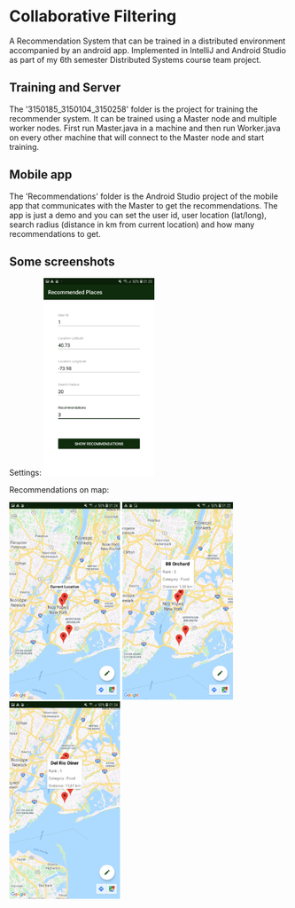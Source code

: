 # Collaborative Filtering
A Recommendation System that can be trained in a distributed environment accompanied by an android app. 
Implemented in IntelliJ and Android Studio as part of my 6th semester Distributed Systems course team project.

## Training and Server
The '3150185_3150104_3150258' folder is the project for training the recommender system. It can be trained using a Master node and multiple worker nodes. 
First run Master.java in a machine and then run Worker.java on every other machine that will connect to the Master node and start training.

## Mobile app
The 'Recommendations' folder is the Android Studio project of the mobile app that communicates with the Master to get the recommendations. 
The app is just a demo and you can set the user id, user location (lat/long), search radius (distance in km from current location) and how many recommendations to get.

## Some screenshots

Settings:
<img src="./settings.jpg"  width="200" height="356">

Recommendations on map:
<p float="left">
  <img src="/point1.jpg"  width="200" height="356"/>
  <img src="/point2.jpg"  width="200" height="356"/> 
  <img src="/point3.jpg"  width="200" height="356"/>
</p>
